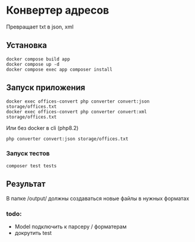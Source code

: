 # Конвертер адресов
Превращает txt в json, xml

## Установка
```terminal
docker compose build app
docker compose up -d
docker compose exec app composer install
```

## Запуск приложения
```terminal
docker exec offices-convert php converter convert:json storage/offices.txt 
docker exec offices-convert php converter convert:xml storage/offices.txt 
```

Или без docker в cli (php8.2)
```terminal
php converter convert:json storage/offices.txt
```

### Запуск тестов
```terminal
composer test tests
```

## Результат
В папке /output/ должны создаваться новые файлы в нужных форматах

### todo: 
- Model подключить к парсеру / форматерам
- докрутить test